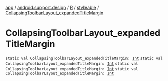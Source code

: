 [app](../../../index.md) / [android.support.design](../../index.md) / [R](../index.md) / [styleable](index.md) / [CollapsingToolbarLayout_expandedTitleMargin](.)

# CollapsingToolbarLayout_expandedTitleMargin

`static val CollapsingToolbarLayout_expandedTitleMargin: `[`Int`](https://kotlinlang.org/api/latest/jvm/stdlib/kotlin/-int/index.html)
`static val CollapsingToolbarLayout_expandedTitleMargin: `[`Int`](https://kotlinlang.org/api/latest/jvm/stdlib/kotlin/-int/index.html)
`static val CollapsingToolbarLayout_expandedTitleMargin: `[`Int`](https://kotlinlang.org/api/latest/jvm/stdlib/kotlin/-int/index.html)
`static val CollapsingToolbarLayout_expandedTitleMargin: `[`Int`](https://kotlinlang.org/api/latest/jvm/stdlib/kotlin/-int/index.html)